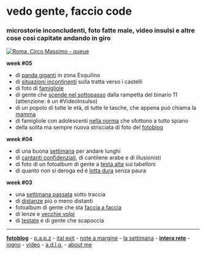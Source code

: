 # vedo gente, faccio code  
### microstorie inconcludenti, foto fatte male, video insulsi e altre cose così capitate andando in giro     

[![](https://drive.google.com/uc?id=1p9wOsSGmPFTZ_JefeymVdwbpSk11h9Ss "Roma, Circo Massimo - queue")](https://photos.app.goo.gl/ys8AAiCGfMq13ojq5) 

**week #05**  

- di [panda giganti](/20wk05-pandi-lasettimana.md) in zona Esquilino  
- di [situazioni  incontinenti](/20wk05-excusatio-jogno.md) sulla tratta verso i castelli  
- di foto di [famigliole](https://photos.app.goo.gl/NqaAtzxGAbYZnV997)    
- di gente che [scende nel sottopasso](https://youtu.be/xizie-wNScc) dalla rampetta del binario 11 (attenzione: è un #VideoInsulso)   
- di un popolo di tutte le età, di tutte le tasche, che appena può chiama la [mamma](/19wk36-mammoni-interarete.md)  
- di famigliole con adolescenti [nella norma](/19wk36-nellanorma-interarete.md) che sfottono a tutto spiano  
- della solita ma sempre nuova strisciata di foto del [fotoblog](https://photos.app.goo.gl/ys8AAiCGfMq13ojq5)  


**week #04**  
- di una buona [settimana](/20wk04-vadolungo-lasettimana.md) per andare lunghi
- di [cantanti confidenziali](20wk04-performers-noteamargine.md), di cantilene arabe e di illusionisti  
- di foto di un fotoalbum di gente a [testa alta](https://photos.app.goo.gl/q46hKw3pjnXis4ki7) sui tabelloni  
- di quanto non si deroga ed è [lotta dura](/19wk36-lottadiclasse-interarete.md) senza paura


**week #03**  
- una [settimana passata](/20wk03-inincognito-lasettimana.md) sotto traccia
- di [distanze](20wk03-distanze-jogno.md) più o meno distanti  
- fotoalbum di gente che sta [faccia a faccia](https://photos.app.goo.gl/t4DAkoyFZLDQ4gQE9)  
- di lenze e [vecchie volpi](/19wk36-lenze-interarete.md)  
- di [testate](/20wk03-scapocciati-jogno.md) e di gente che scapoccia


<!---  

**week #02**  
- fotoalbum di [foto di foto](https://photos.app.goo.gl/nLBfCofiNfdtAiWcA) (di foto di foto) 
- di discorsi da autobus in zona [la Favorita](/20wk02-prospettive-lasettimana.md) direzione Tommaso Natale (PA)  
- il video insulso di uno che invoca ["palla!.."](https://youtu.be/_2n0INR4Y7w), durata 10sec   
- di colori abbinati, di [cambi di stagione](/20wk02-ragazzi-noteamargine.md) e di coperture economiche    
- di quanto anche le [gnappette](/19wk36-gnappetta-interarete.md) nel loro piccolo si incazzano   
- di calze, befane, [ragazze carine](/20wk02-befana-italexit.md) e blocchi di liquirizia   

**week #51-#52-#01**  
- di scabrose situazioni nell'alta [ciociaria](/19wk36-ciociara-interarete.md)  
- sul pericolo di una imminente [sostituzione etnica](/20wk01-sostituzione-italexit.md)  
- di uno che fa [un punto](/19wk36-comunicazionipersonali-interarete.md) su certe sue questioni personali  
- foto album di [scale](https://photos.app.goo.gl/vHx1LAQk8Xs6YTWW9) dove salire, scendere e sopratutto sedercisi  
- foto album di roba [verde](https://photos.app.goo.gl/Qb8hwUaHCyeUmyqx5), non solo alberi  
- foto album di [due ruote](https://photos.app.goo.gl/8hB2sPqda4Ct1JgNA), forse sono uscito fuori dal *clichè* della bici appoggiata al portone   
- la solita strisciata di foto [fotoblog](https://photos.app.goo.gl/ys8AAiCGfMq13ojq5)   

**week #50**  
- del [policlinico](/19wk50-policlinico-lasettimana.md) di Roma che a ben guardare c'ha il suo fascino  
- una microstoria losca di [ciabatte cinesi](/19wk36-ciabatte-interarete.html) e del casino che hanno procurato in reparto     
- foto di [quadrati](https://photos.app.goo.gl/zQsM9qa9a1SiPt5z8)    
- sono andato a vedere ["l'Abisso"](/19wk50-calata-roma.html) e ci faceva un freddo boia    

**week #48 - #49**  
- [una settimana](/19wk49-performance-lasettimana.md) dalle inattese *performace*  
- foto di quando si sta [appesi](https://photos.app.goo.gl/ckHYESejN2H6qt3S6) come sugli alberi le foglie  
- video insulso sul [via vai](https://youtu.be/Pu4mT19fQVY) nella penombra della Metro B (veramente avvincente!)  
- foto di [coppie lui/lei](https://photos.app.goo.gl/auwH1qsLiHtnewvEA)  
--->  

---  
[**fotoblog**](https://photos.app.goo.gl/ys8AAiCGfMq13ojq5) - [p.a.p.z](/papz.md) - [ital exit](/italexit.md) - [note a margine](/incrociati.md) - [la settimana](/lasettimana.md) - [**intera rete**](/interarete.md) - [jogno](/jogno.md) - [video](https://www.youtube.com/channel/UCDoy-lXaaJVugJ9bLVSXGJw?view_as=subscriber) - [a.d.l.g.](https://www.youtube.com/channel/UC8B2bq3VdPtSeLzryWwNAlQ) - [about me](/aboutme.md)  
    


